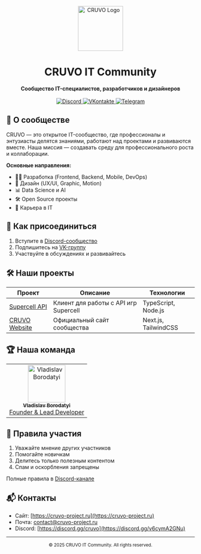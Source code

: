 <p align="center">
  <img src="https://cruvo-project.ru/assets/logo.svg" alt="CRUVO Logo" width="120"/>
</p>

<h1 align="center">CRUVO IT Community</h1>

<p align="center">
  <strong>Сообщество IT-специалистов, разработчиков и дизайнеров</strong>
  <br>
  <br>
  <a href="https://discord.gg/v6cymA2GNu" target="_blank">
    <img src="https://img.shields.io/discord/1214562935196618763?label=Discord&logo=discord&style=for-the-badge&color=7289DA" alt="Discord">
  </a>
  <a href="https://vk.com/cruvo_it_community" target="_blank">
    <img src="https://img.shields.io/badge/VK-%234C75A3.svg?style=for-the-badge&logo=vk&logoColor=white" alt="VKontakte">
  </a>
  <a href="https://t.me/https://t.me/+qT5hn9vO7QplYjI6" target="_blank">
    <img src="https://img.shields.io/badge/Telegram-2CA5E0?style=for-the-badge&logo=telegram&logoColor=white" alt="Telegram">
  </a>
</p>

## 🚀 О сообществе

CRUVO — это открытое IT-сообщество, где профессионалы и энтузиасты делятся знаниями, работают над проектами и развиваются вместе. Наша миссия — создавать среду для профессионального роста и коллаборации.

**Основные направления:**
- 👨‍💻 Разработка (Frontend, Backend, Mobile, DevOps)
- 🎨 Дизайн (UX/UI, Graphic, Motion)
- 📊 Data Science и AI
- 🛠️ Open Source проекты
- 💼 Карьера в IT

## 📌 Как присоединиться

1. Вступите в [Discord-сообщество](https://discord.gg/v6cymA2GNu)
2. Подпишитесь на [VK-группу](https://vk.com/cruvo_it_community)
3. Участвуйте в обсуждениях и развивайтесь

## 🛠 Наши проекты

| Проект | Описание | Технологии |
|--------|----------|------------|
| [Supercell API](https://github.com/CRUVO-Project/supercell-api) | Клиент для работы с API игр Supercell | TypeScript, Node.js |
| [CRUVO Website](https://github.com/CRUVO-Project/CRUVO-Project.github.io) | Официальный сайт сообщества | Next.js, TailwindCSS |

## 🏆 Наша команда

<table>
  <tr>
    <td align="center">
      <a href="https://github.com/vladnet14">
        <img src="https://avatars.githubusercontent.com/u/24536684?v=4" width="100px;" alt="Vladislav Borodatyi"/>
        <br/>
        <sub><b>Vladislav Borodatyi</b></sub>
        <br/>
        <span>Founder & Lead Developer</span>
      </a>
    </td>
    <!-- Добавьте других участников команды аналогично -->
  </tr>
</table>

## 📝 Правила участия

1. Уважайте мнение других участников
2. Помогайте новичкам
3. Делитесь только полезным контентом
4. Спам и оскорбления запрещены

Полные правила в [Discord-канале](https://discord.gg/cruvo)

## 📬 Контакты

- Сайт: [https://cruvo-project.ru](https://cruvo-project.ru)
- Почта: [contact@cruvo-project.ru](mailto:contact@cruvo-project.ru)
- Discord: [https://discord.gg/cruvo](https://discord.gg/v6cymA2GNu)

---

<p align="center">
  <sub>© 2025 CRUVO IT Community. All rights reserved.</sub>
</p>
